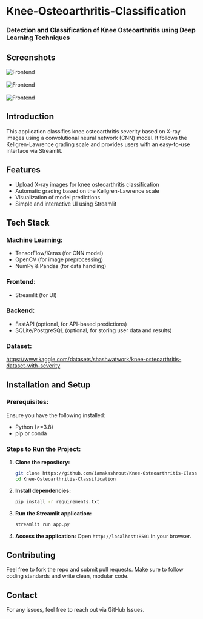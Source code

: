 # Knee-Osteoarthritis-Classification
### Detection and Classification of Knee Osteoarthritis using Deep Learning Techniques<br>
## Screenshots
![Frontend](Frontend_A.png) <br>
<br>
![Frontend](Frontend_B.png) <br>
<br>
![Frontend](Frontend_C.png) <br>

## Introduction
This application classifies knee osteoarthritis severity based on X-ray images using a convolutional neural network (CNN) model. It follows the Kellgren-Lawrence grading scale and provides users with an easy-to-use interface via Streamlit.

## Features
- Upload X-ray images for knee osteoarthritis classification
- Automatic grading based on the Kellgren-Lawrence scale
- Visualization of model predictions
- Simple and interactive UI using Streamlit

## Tech Stack
### Machine Learning:
- TensorFlow/Keras (for CNN model)
- OpenCV (for image preprocessing)
- NumPy & Pandas (for data handling)

### Frontend:
- Streamlit (for UI)

### Backend:
- FastAPI (optional, for API-based predictions)
- SQLite/PostgreSQL (optional, for storing user data and results)

### Dataset:
https://www.kaggle.com/datasets/shashwatwork/knee-osteoarthritis-dataset-with-severity

## Installation and Setup
### Prerequisites:
Ensure you have the following installed:
- Python (>=3.8)
- pip or conda

### Steps to Run the Project:
1. **Clone the repository:**
   ```bash
   git clone https://github.com/iamakashrout/Knee-Osteoarthritis-Classification.git
   cd Knee-Osteoarthritis-Classification
2. **Install dependencies:**
   ```bash
   pip install -r requirements.txt
3. **Run the Streamlit application:**
   ```bash
   streamlit run app.py
4. **Access the application:** Open ```http://localhost:8501``` in your browser.

## Contributing
Feel free to fork the repo and submit pull requests. Make sure to follow coding standards and write clean, modular code.

## Contact
For any issues, feel free to reach out via GitHub Issues.
